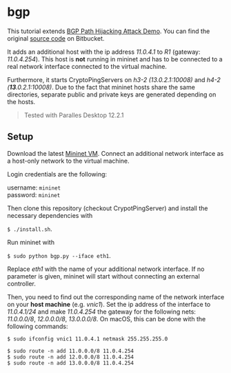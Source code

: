 # bgp

This tutorial extends [BGP Path Hijacking Attack Demo](https://github.com/mininet/mininet/wiki/BGP-Path-Hijacking-Attack-Demo). You can find the original [source code](https://bitbucket.org/jvimal/bgp/src/789055b95a666f0585e5eee67fbdb30876ab06ec?at=master) on Bitbucket.

It adds an additional host with the ip address *11.0.4.1* to *R1* (gateway: *11.0.4.254*). This host is **not** running in mininet and has to be connected to a real network interface connected to the virtual machine.

Furthermore, it starts CryptoPingServers on *h3-2 (13.0.2.1:10008)* and *h4-2 (***13***.0.2.1:10008)*. Due to the fact that mininet hosts share the same directories, separate public and private keys are generated depending on the hosts.

> Tested with Paralles Desktop 12.2.1

## Setup
Download the latest [Mininet VM](https://github.com/mininet/mininet/wiki/Mininet-VM-Images).
Connect an additional network interface as a host-only network to the virtual machine.

Login credentials are the following:

username: `mininet`<br/>
password: `mininet`


Then clone this repository (checkout CrypotPingServer) and install the necessary dependencies with

`$ ./install.sh`.

Run mininet with

`$ sudo python bgp.py --iface eth1`.

Replace *eth1* with the name of your additional network interface. If no parameter is given, mininet will start without connecting an external controller.

Then, you need to find out the corresponding name of the network interface on your **host machine** (e.g. *vnic1*). Set the ip address of the interface to *11.0.4.1/24* and make *11.0.4.254* the gateway for the following nets: *11.0.0.0/8*, *12.0.0.0/8*, *13.0.0.0/8*. On macOS, this can be done with the following commands:

```
$ sudo ifconfig vnic1 11.0.4.1 netmask 255.255.255.0

$ sudo route -n add 11.0.0.0/8 11.0.4.254
$ sudo route -n add 12.0.0.0/8 11.0.4.254
$ sudo route -n add 13.0.0.0/8 11.0.4.254
```